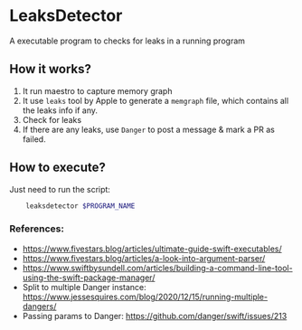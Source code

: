 # LeaksDetector

A executable program to checks for leaks in a running program

## How it works?

1. It run maestro to capture memory graph
2. It use `leaks` tool by Apple to generate a `memgraph` file, which contains all the leaks info if any.
3. Check for leaks
4. If there are any leaks, use `Danger` to post a message & mark a PR as failed.

## How to execute?

Just need to run the script:

```bash
    leaksdetector $PROGRAM_NAME
```

### References:

- https://www.fivestars.blog/articles/ultimate-guide-swift-executables/
- https://www.fivestars.blog/articles/a-look-into-argument-parser/
- https://www.swiftbysundell.com/articles/building-a-command-line-tool-using-the-swift-package-manager/
- Split to multiple Danger instance: https://www.jessesquires.com/blog/2020/12/15/running-multiple-dangers/
- Passing params to Danger: https://github.com/danger/swift/issues/213
